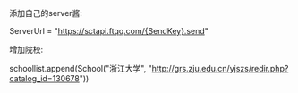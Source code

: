 添加自己的server酱:

ServerUrl = "https://sctapi.ftqq.com/{SendKey}.send"

增加院校:

schoollist.append(School("浙江大学", "http://grs.zju.edu.cn/yjszs/redir.php?catalog_id=130678"))
